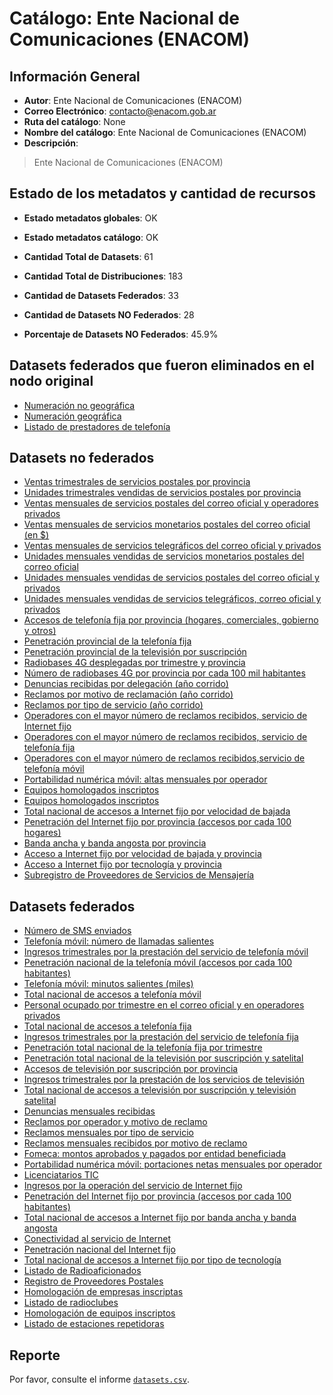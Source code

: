 
# Catálogo: Ente Nacional de Comunicaciones (ENACOM)

## Información General

- **Autor**: Ente Nacional de Comunicaciones (ENACOM)
- **Correo Electrónico**: contacto@enacom.gob.ar
- **Ruta del catálogo**: None
- **Nombre del catálogo**: Ente Nacional de Comunicaciones (ENACOM)
- **Descripción**:

> Ente Nacional de Comunicaciones (ENACOM)

## Estado de los metadatos y cantidad de recursos

- **Estado metadatos globales**: OK
- **Estado metadatos catálogo**: OK
- **Cantidad Total de Datasets**: 61
- **Cantidad Total de Distribuciones**: 183

- **Cantidad de Datasets Federados**: 33
- **Cantidad de Datasets NO Federados**: 28
- **Porcentaje de Datasets NO Federados**: 45.9%

## Datasets federados que fueron eliminados en el nodo original

- [Numeración no geográfica](http://www.enacom.gob.ar/multimedia/noticias/archivos/201608/archivo_20160822125509_341.xls)
- [Numeración geográfica](http://www.enacom.gob.ar/multimedia/noticias/archivos/201608/archivo_20160822125338_7490.xls)
- [Listado de prestadores de telefonía](https://junar-selfpub-storage.s3.amazonaws.com/15121/43921/15077373221980263436446390108373443130?Signature=2Wj7zByQ5Prsrut1oK%2BKVGSoG%2Bg%3D&Expires=1506376712&AWSAccessKeyId=AKIAI652OHJ6H2VI25OA&response-content-disposition=attachment%3B%20filename%3D%22licenciatarios.xlsx%22)

## Datasets no federados

- [Ventas trimestrales de servicios postales por provincia](None)
- [Unidades trimestrales vendidas de servicios postales por provincia](None)
- [Ventas mensuales de servicios postales del correo oficial y operadores privados](None)
- [Ventas mensuales de servicios monetarios postales del correo oficial (en $)](None)
- [Ventas mensuales de servicios telegráficos del correo oficial y privados](None)
- [Unidades mensuales vendidas de servicios monetarios postales del correo oficial](None)
- [Unidades mensuales vendidas de servicios postales del correo oficial y privados](None)
- [Unidades mensuales vendidas de servicios telegráficos, correo oficial y privados](None)
- [Accesos de telefonía fija por provincia (hogares, comerciales, gobierno y otros)](None)
- [Penetración provincial de la telefonía fija](None)
- [Penetración provincial de la televisión por suscripción](None)
- [Radiobases 4G desplegadas por trimestre y provincia](None)
- [Número de radiobases 4G por provincia por cada 100 mil habitantes](None)
- [Denuncias recibidas por delegación (año corrido)](None)
- [Reclamos por motivo de reclamación (año corrido)](None)
- [Reclamos por tipo de servicio (año corrido)](None)
- [Operadores con el mayor número de reclamos recibidos, servicio de Internet fijo](None)
- [Operadores con el mayor número de reclamos recibidos, servicio de telefonía fija](None)
- [Operadores con el mayor número de reclamos recibidos,servicio de telefonía móvil](None)
- [Portabilidad numérica móvil: altas mensuales por operador](None)
- [Equipos homologados inscriptos](None)
- [Equipos homologados inscriptos](None)
- [Total nacional de accesos a Internet fijo por velocidad de bajada](None)
- [Penetración del Internet fijo por provincia (accesos por cada 100 hogares)](None)
- [Banda ancha y banda angosta por provincia](None)
- [Acceso a Internet fijo por velocidad de bajada y provincia](None)
- [Acceso a Internet fijo por tecnología y provincia](None)
- [Subregistro de Proveedores de Servicios de Mensajería](None)

## Datasets federados

- [Número de SMS enviados](None)
- [Telefonía móvil: número de llamadas salientes](None)
- [Ingresos trimestrales por la prestación del servicio de telefonía móvil](None)
- [Penetración nacional de la telefonía móvil (accesos por cada 100 habitantes)](None)
- [Telefonía móvil: minutos salientes (miles)](None)
- [Total nacional de accesos a telefonía móvil](None)
- [Personal ocupado por trimestre en el correo oficial y en operadores privados](None)
- [Total nacional de accesos a telefonía fija](None)
- [Ingresos trimestrales por la prestación del servicio de telefonía fija](None)
- [Penetración total nacional de la telefonía fija por trimestre](None)
- [Penetración total nacional de la televisión por suscripción y satelital](None)
- [Accesos de televisión por suscripción por provincia](None)
- [Ingresos trimestrales por la prestación de los servicios de televisión](None)
- [Total nacional de accesos a televisión por suscripción y televisión satelital](None)
- [Denuncias mensuales recibidas](None)
- [Reclamos por operador y motivo de reclamo](None)
- [Reclamos mensuales por tipo de servicio](None)
- [Reclamos mensuales recibidos por motivo de reclamo](None)
- [Fomeca: montos aprobados y pagados por entidad beneficiada](None)
- [Portabilidad numérica móvil: portaciones netas mensuales por operador](None)
- [Licenciatarios TIC](None)
- [Ingresos por la operación del servicio de Internet fijo](None)
- [Penetración del Internet fijo por provincia (accesos por cada 100 habitantes)](None)
- [Total nacional de accesos a Internet fijo por banda ancha y banda angosta](None)
- [Conectividad al servicio de Internet](None)
- [Penetración nacional del Internet fijo](None)
- [Total nacional de accesos a Internet fijo por tipo de tecnología](None)
- [Listado de Radioaficionados](None)
- [Registro de Proveedores Postales](None)
- [Homologación de empresas inscriptas](None)
- [Listado de radioclubes](None)
- [Homologación de equipos inscriptos](None)
- [Listado de estaciones repetidoras](None)

## Reporte

Por favor, consulte el informe [`datasets.csv`](datasets.csv).
